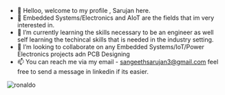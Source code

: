 - 👋 Helloo, welcome to my profile , Sarujan here.
- 👀  Embedded Systems/Electronics and AIoT are the fields that im very interested in. 
- 🌱 I’m currently learning the skills necessary to be an engineer as well self learning the techincal skills that is needed in the industry setting.
- 💞️ I’m looking to collaborate on any Embedded Systems/IoT/Power Electronics projects adn PCB Designing  
- 📫 You can reach me via my email - sangeethsarujan3@gmail.com feel free to send a message in linkedin if its easier.


![ronaldo](https://github.com/LagSensei/LagSensei/assets/169512363/e5951a7d-c9e4-4a3e-806f-78c50117137f)

<!---
LagSensei/LagSensei is a ✨ special ✨ repository because its `README.md` (this file) appears on your GitHub profile.
You can click the Preview link to take a look at your changes.
--->
